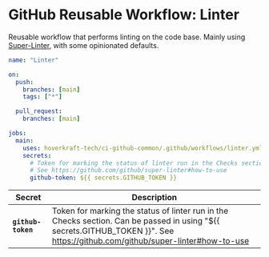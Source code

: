 <!-- start title -->

# GitHub Reusable Workflow: Linter

<!-- end title -->
<!-- start description -->

Reusable workflow that performs linting on the code base.
Mainly using [Super-Linter](https://github.com/github/super-linter), with some opinionated defaults.

<!-- end description -->
<!-- start contents -->
<!-- end contents -->
<!-- start usage -->

```yaml
name: "Linter"

on:
  push:
    branches: [main]
    tags: ["*"]

  pull_request:
    branches: [main]

jobs:
  main:
    uses: hoverkraft-tech/ci-github-common/.github/workflows/linter.yml@main
    secrets:
      # Token for marking the status of linter run in the Checks section. Can be passed in using "${{ secrets.GITHUB_TOKEN }}".
      # See https://github.com/github/super-linter#how-to-use
      github-token: ${{ secrets.GITHUB_TOKEN }}
```

<!-- end usage -->
<!-- start secrets -->

| **Secret**                    | **Description**                                                                                                                                                               |
| ----------------------------- | ----------------------------------------------------------------------------------------------------------------------------------------------------------------------------- |
| **<code>github-token</code>** | Token for marking the status of linter run in the Checks section. Can be passed in using "${{ secrets.GITHUB_TOKEN }}". See https://github.com/github/super-linter#how-to-use |

<!-- end secrets -->
<!-- start inputs -->

<!-- end inputs -->

<!-- start outputs -->
<!-- end outputs -->
<!-- start [.github/ghadocs/examples/] -->
<!-- end [.github/ghadocs/examples/] -->
